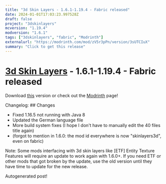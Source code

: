 ```yaml
---
title: "3d Skin Layers - 1.6.1-1.19.4 - Fabric released"
date: 2024-01-01T17:03:23.997528Z
draft: false
project: "3dskinlayers"
mcversion: "1.19.4"
modversion: "1.6.1"
tags: ["3dskinlayers", "fabric", "Modrinth"]
externalurl: "https://modrinth.com/mod/zV5r3pPn/version/3sUTCIuX"
summary: "Click to get this release"
---
```

# [3d Skin Layers](/project/3dskinlayers) - 1.6.1-1.19.4 - Fabric released
Download [this](https://modrinth.com/mod/zV5r3pPn/version/3sUTCIuX) version or check out the [Modrinth](https://modrinth.com/mod/zV5r3pPn) page!

Changelog: ## Changes
- Fixed 1.16.5 not running with Java 8
- Updated the German language file
- More build system fixes (I hope I don't have to manually edit the 40 files title again)
- (forgot to mention in 1.6.0: the mod id everywhere is now "skinlayers3d", even on fabric)

Note: Some mods interfacing with 3d skin layers like [ETF] Entity Texture Features will require an update to work again with 1.6.0+. If you need ETF or other mods that got broken by the update, use the old version until they have time to update for the new release.

Autogenerated post!
